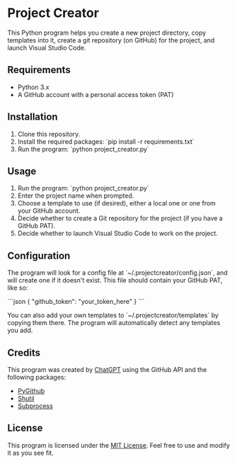 # Project Creator

This Python program helps you create a new project directory, copy templates into it, create a git repository (on GitHub) for the project, and launch Visual Studio Code.

## Requirements

* Python 3.x
* A GitHub account with a personal access token (PAT)

## Installation

1. Clone this repository.
2. Install the required packages: \`pip install -r requirements.txt\`
3. Run the program: \`python project_creator.py\`

## Usage

1. Run the program: \`python project_creator.py\`
2. Enter the project name when prompted.
3. Choose a template to use (if desired), either a local one or one from your GitHub account.
4. Decide whether to create a Git repository for the project (if you have a GitHub PAT).
5. Decide whether to launch Visual Studio Code to work on the project.

## Configuration

The program will look for a config file at \`~/.projectcreator/config.json\`, and will create one if it doesn't exist. This file should contain your GitHub PAT, like so:

\`\`\`json
{
    "github_token": "your_token_here"
}
\`\`\`

You can also add your own templates to \`~/.projectcreator/templates\` by copying them there. The program will automatically detect any templates you add.

## Credits

This program was created by [ChatGPT](https://github.com/ChatGPT) using the GitHub API and the following packages:

* [PyGithub](https://github.com/PyGithub/PyGithub)
* [Shutil](https://docs.python.org/3/library/shutil.html)
* [Subprocess](https://docs.python.org/3/library/subprocess.html)

## License

This program is licensed under the [MIT License](https://opensource.org/licenses/MIT). Feel free to use and modify it as you see fit.
